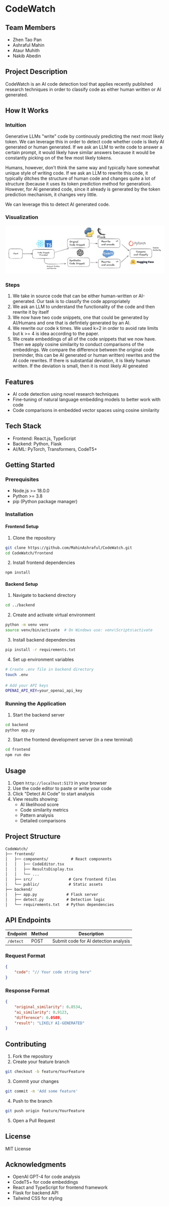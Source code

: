 # CodeWatch

## Team Members

- Zhen Tao Pan
- Ashraful Mahin
- Ataur Muhith
- Nakib Abedin

## Project Description

CodeWatch is an AI code detection tool that applies recently published research techniques in order to classify code as either human written or AI generated.

## How It Works

### Intuition

Generative LLMs "write" code by continously predicting the next most likely token. We can leverage this in order to detect code whether code is likely AI generated or human generated. If we ask an LLM to write code to answer a certain prompt, it would likely have similar answers because it would be constantly picking on of the few most likely tokens.

Humans, however, don't think the same way and typically have somewhat unique style of writing code. If we ask an LLM to rewrite this code, it typically ditches the structure of human code and changes quite a lot of structure (because it uses its token prediction method for generation). However, for AI generated code, since it already is generated by the token prediction mechanism, it changes very little.

We can leverage this to detect AI generated code.

### Visualization

![CodeWatch Process Flow](codewatchflow.png)

### Steps

1. We take in source code that can be either human-written or AI-generated. Our task is to classify the code appropriately
2. We ask an LLM to understand the functionality of the code and then rewrite it by itself
3. We now have two code snippets, one that could be generated by AI/Humans and one that is defintiely generated by an AI.
4. We rewrite our code k times. We used k=2 in order to avoid rate limits but k >= 4 is idea according to the paper.
5. We create embeddings of all of the code snippets that we now have. Then we apply cosine similarity to conduct comparisons of the embeddings. We compare the difference between the original code (reminder, this can be AI generated or human written) rewrites and the AI code rewrites. If there is substantial deviation, it is likely human written. If the deviation is small, then it is most likely AI geneated

## Features

- AI code detection using novel research techniques
- Fine-tuning of natural language embedding models to better work with code
- Code comparisons in embedded vector spaces using cosine similarity

## Tech Stack

- Frontend: React.js, TypeScript
- Backend: Python, Flask
- AI/ML: PyTorch, Transformers, CodeT5+

## Getting Started

### Prerequisites

- Node.js >= 18.0.0
- Python >= 3.8
- pip (Python package manager)

### Installation

#### Frontend Setup

1. Clone the repository

```bash
git clone https://github.com/MahinAshraful/CodeWatch.git
cd CodeWatch/frontend
```

2. Install frontend dependencies

```bash
npm install
```

#### Backend Setup

1. Navigate to backend directory

```bash
cd ../backend
```

2. Create and activate virtual environment

```bash
python -m venv venv
source venv/bin/activate  # On Windows use: venv\Scripts\activate
```

3. Install backend dependencies

```bash
pip install -r requirements.txt
```

4. Set up environment variables

```bash
# Create .env file in backend directory
touch .env

# Add your API keys
OPENAI_API_KEY=your_openai_api_key
```

### Running the Application

1. Start the backend server

```bash
cd backend
python app.py
```

2. Start the frontend development server (in a new terminal)

```bash
cd frontend
npm run dev
```

## Usage

1. Open `http://localhost:5173` in your browser
2. Use the code editor to paste or write your code
3. Click "Detect AI Code" to start analysis
4. View results showing:
   - AI likelihood score
   - Code similarity metrics
   - Pattern analysis
   - Detailed comparisons

## Project Structure

```
CodeWatch/
├── frontend/
│   ├── components/          # React components
│   │   ├── CodeEditor.tsx
│   │   ├── ResultsDisplay.tsx
│   │   └── ...
│   ├── src/                # Core frontend files
│   └── public/             # Static assets
├── backend/
│   ├── app.py             # Flask server
│   ├── detect.py          # Detection logic
│   └── requirements.txt   # Python dependencies
```

## API Endpoints

| Endpoint  | Method | Description                           |
| --------- | ------ | ------------------------------------- |
| `/detect` | POST   | Submit code for AI detection analysis |

### Request Format

```json
{
	"code": "// Your code string here"
}
```

### Response Format

```json
{
	"original_similarity": 0.8534,
	"ai_similarity": 0.9123,
	"difference": 0.0589,
	"result": "LIKELY AI-GENERATED"
}
```

## Contributing

1. Fork the repository
2. Create your feature branch

```bash
git checkout -b feature/YourFeature
```

3. Commit your changes

```bash
git commit -m 'Add some feature'
```

4. Push to the branch

```bash
git push origin feature/YourFeature
```

5. Open a Pull Request

## License

MIT License

## Acknowledgments

- OpenAI GPT-4 for code analysis
- CodeT5+ for code embeddings
- React and TypeScript for frontend framework
- Flask for backend API
- Tailwind CSS for styling
